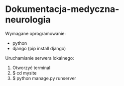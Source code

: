 # Dokumentacja-medyczna-neurologia

Wymagane oprogramowanie:
- python
- django (pip install django)

Uruchamianie serwera lokalnego:
1. Otworzyć terminal
2. $ cd mysite
3. $ python manage.py runserver
